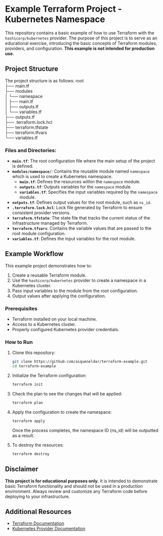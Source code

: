 # Example Terraform Project - Kubernetes Namespace

This repository contains a basic example of how to use Terraform with the `hashicorp/kubernetes` provider. The purpose of this project is to serve as an educational exercise, introducing the basic concepts of Terraform modules, providers, and configuration. **This example is not intended for production use.**

## Project Structure

The project structure is as follows:
root  
├── main.tf  
├── modules  
│   └── namespace  
│       ├── main.tf  
│       ├── outputs.tf  
│       └── variables.tf  
├── outputs.tf  
├── .terraform.lock.hcl  
├── terraform.tfstate  
├── terraform.tfvars  
└── variables.tf  


### Files and Directories:

- **`main.tf`**: The root configuration file where the main setup of the project is defined.
- **`modules/namespace/`**: Contains the reusable module named `namespace` which is used to create a Kubernetes namespace.
  - **`main.tf`**: Defines the resources within the `namespace` module.
  - **`outputs.tf`**: Outputs variables for the `namespace` module.
  - **`variables.tf`**: Specifies the input variables required by the `namespace` module.
- **`outputs.tf`**: Defines output values for the root module, such as `ns_id`.
- **`.terraform.lock.hcl`**: Lock file generated by Terraform to ensure consistent provider versions.
- **`terraform.tfstate`**: The state file that tracks the current status of the infrastructure managed by Terraform.
- **`terraform.tfvars`**: Contains the variable values that are passed to the root module configuration.
- **`variables.tf`**: Defines the input variables for the root module.

## Example Workflow

This example project demonstrates how to:

1. Create a reusable Terraform module.
2. Use the `hashicorp/kubernetes` provider to create a namespace in a Kubernetes cluster.
3. Pass input variables to the module from the root configuration.
4. Output values after applying the configuration.

### Prerequisites

- Terraform installed on your local machine.
- Access to a Kubernetes cluster.
- Properly configured Kubernetes provider credentials.

### How to Run

1. Clone this repository:
   ```bash
   git clone https://github.com/aiqueneldar/terraform-example.git
   cd terraform-example
   ```

2. Initialize the Terraform configuration:
   ```bash
   terraform init
   ```

3. Check the plan to see the changes that will be applied:
   ```bash
   terraform plan
   ```

4. Apply the configuration to create the namespace:
   ```bash
   terraform apply
   ```
   Once the process completes, the namespace ID (ns_id) will be outputted as a result.

5. To destroy the resources:
   ```bash
   terraform destroy
   ```

## Disclaimer

**This project is for educational purposes only.** It is intended to demonstrate basic Terraform functionality and should not be used in a production environment. Always review and customize any Terraform code before deploying to your infrastructure.

## Additional Resources

- [Terraform Documentation](https://www.terraform.io/docs/)
- [Kubernetes Provider Documentation](https://registry.terraform.io/providers/hashicorp/kubernetes/latest/docs)

